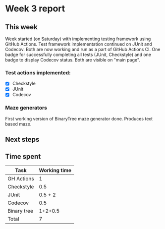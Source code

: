 # Week 3 report

## This week

Week started (on Saturday) with implementing testing framework using GitHub Actions. Test framework implementation continued on JUnit and Codecov. Both are now working and run as a part of GitHub Actions CI. One badge for successfully completing all tests (JUnit, Checkstyle) and one badge to display Codecov status. Both are visible on "main page".
### Test actions implemented:
- [x] Checkstyle
- [x] JUnit
- [x] Codecov

### Maze generators
First working version of BinaryTree maze generator done. Produces text based maze.




## Next steps


## Time spent

| Task | Working time |
|------|--------------|
| GH Actions | 1 |
| Checkstyle | 0.5 |
| JUnit | 0.5 + 2 |
| Codecov | 0.5 |
| Binary tree | 1+2+0.5 |
| Total | 7 |

